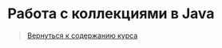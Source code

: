 Работа с коллекциями в Java
====================

>
>[Вернуться к содержанию курса]({{site.baseurl}}/course/content)
>

